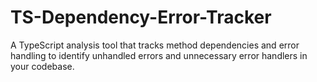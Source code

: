 # TS-Dependency-Error-Tracker
A TypeScript analysis tool that tracks method dependencies and error handling to identify unhandled errors and unnecessary error handlers in your codebase.

